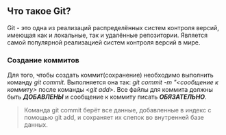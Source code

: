 ## Что такое Git?
Git - это одна из реализаций распределённых систем контроля версий, 
имеющая как и локальные, так и удалённые репозитории. Является самой 
популярной реализацией систем контроля версий в мире.

### Создание коммитов
Для того, чтобы создать коммит(сохранение) необходимо выполнить команду *git commit*. Выполняется она так: *git commit -m "<сообщение к коммиту>* после команды <*git add*>. Все файлы для коммита должны быть ***ДОБАВЛЕНЫ*** и сообщение к коммиту писать ***ОБЯЗАТЕЛЬНО***.
>Команда git commit берёт все данные, добавленные в индекс с помощью git add, и сохраняет их слепок во внутренней базе данных.